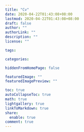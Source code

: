 ```yaml
---
title: "Cv"
date: 2020-04-22T01:43:08+08:00
lastmod: 2020-04-22T01:43:08+08:00
draft: false
author: ""
authorLink: ""
description: ""
license: ""

tags: 

categories: 

hiddenFromHomePage: false

featuredImage: ""
featuredImagePreview: ""

toc: true
autoCollapseToc: true
math: true
lightgallery: true
linkToMarkdown: true
share:
  enable: true
comment: true
---
```


<!--more-->
